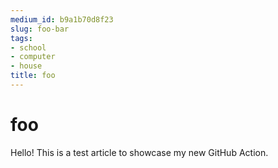 ```yaml
---
medium_id: b9a1b70d8f23
slug: foo-bar
tags:
- school
- computer
- house
title: foo
---
```


# foo
Hello! This is a test article to showcase my new GitHub Action.